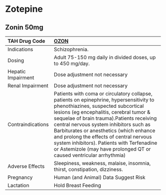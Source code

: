 # Zotepine

## Zonin 50mg

| TAH Drug Code      | [**OZON**](https://www.tahsda.org.tw/drugs/hissearch.php?drug_code=OZON)                                                                                                                                                                                                                                                                                                                                                                                                    |
|:-------------------|:----------------------------------------------------------------------------------------------------------------------------------------------------------------------------------------------------------------------------------------------------------------------------------------------------------------------------------------------------------------------------------------------------------------------------------------------------------------------------|
| Indications        | Schizophrenia.                                                                                                                                                                                                                                                                                                                                                                                                                                                              |
| Dosing             | Adult 75-150 mg daily in divided doses, up to 450 mg/day.                                                                                                                                                                                                                                                                                                                                                                                                                   |
| Hepatic Impairment | Dose adjustment not necessary                                                                                                                                                                                                                                                                                                                                                                                                                                               |
| Renal Impairment   | Dose adjustment not necessary                                                                                                                                                                                                                                                                                                                                                                                                                                               |
| Contraindications  | Patients with coma or circulatory collapse, patients on epinephrine, hypersensitivity to phenothiazines, suspected subcortical lesions (eg encephalitis, cerebral tumor & sequelae of brain trauma).Patients receiving central nervous system inhibitors such as Barbiturates or anesthetics (which enhance and prolong the effects of central nervous system inhibitors). Patients with Terfenadine or Astemizole (may have prolonged QT or caused ventricular arrhythmia) |
| Adverse Effects    | Sleepiness, weakness, malaise, insomnia, thirst, constipation, dizziness.                                                                                                                                                                                                                                                                                                                                                                                                   |
| Pregnancy          | Human (and Animal) Data Suggest Risk                                                                                                                                                                                                                                                                                                                                                                                                                                        |
| Lactation          | Hold Breast Feeding                                                                                                                                                                                                                                                                                                                                                                                                                                                         |

